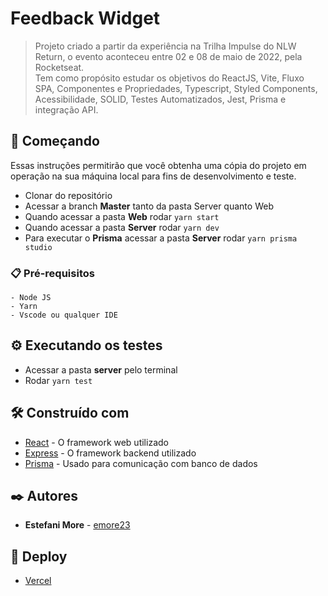 # Feedback Widget

> Projeto criado a partir da experiência na Trilha Impulse do NLW Return, o evento aconteceu entre 02 e 08 de maio de 2022, pela Rocketseat. 
 	</br>
Tem como propósito estudar os objetivos do ReactJS, Vite, Fluxo SPA, Componentes e Propriedades, Typescript, Styled Components, Acessibilidade, SOLID, Testes Automatizados, Jest, Prisma e integração API. 


## 🚀 Começando

Essas instruções permitirão que você obtenha uma cópia do projeto em operação na sua máquina local para fins de desenvolvimento e teste.

- Clonar do repositório 
- Acessar a branch **Master** tanto da pasta Server quanto Web
- Quando acessar a pasta **Web** rodar ``yarn start``
- Quando acessar a pasta **Server** rodar ``yarn dev``
- Para executar o **Prisma** acessar a pasta **Server** rodar ``yarn prisma studio``

### 📋 Pré-requisitos

```
- Node JS
- Yarn
- Vscode ou qualquer IDE 
```

## ⚙️ Executando os testes

- Acessar a pasta **server** pelo terminal <br>
- Rodar ``yarn test``


## 🛠️ Construído com

* [React](https://pt-br.reactjs.org/) - O framework web utilizado
* [Express](https://expressjs.com/pt-br/) - O framework backend utilizado 
* [Prisma](https://www.prisma.io/) - Usado para comunicação com banco de dados

## ✒️ Autores

* **Estefani More** - [emore23](https://github.com/emore23)

## 📄 Deploy

* [Vercel](https://feedback-widget-sepia.vercel.app/) 

